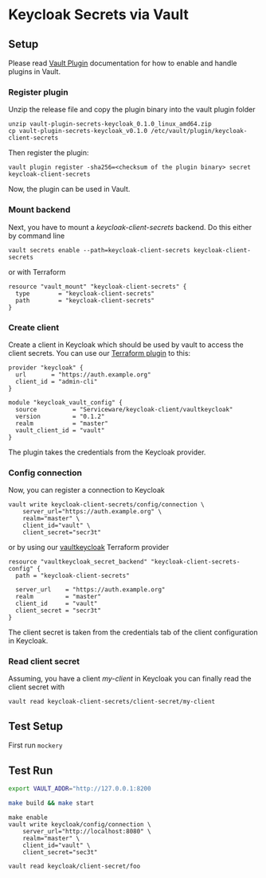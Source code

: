 # Keycloak Secrets via Vault

## Setup

Please read [Vault Plugin](https://www.vaultproject.io/docs/plugins) documentation for how to enable and handle plugins in Vault.

### Register plugin

Unzip the release file and copy the plugin binary into the vault plugin folder

```
unzip vault-plugin-secrets-keycloak_0.1.0_linux_amd64.zip
cp vault-plugin-secrets-keycloak_v0.1.0 /etc/vault/plugin/keycloak-client-secrets
```

Then register the plugin:

```
vault plugin register -sha256=<checksum of the plugin binary> secret keycloak-client-secrets
```

Now, the plugin can be used in Vault.

### Mount backend

Next, you have to mount a _keycloak-client-secrets_ backend. Do this either by command line

```
vault secrets enable --path=keycloak-client-secrets keycloak-client-secrets
```

or with Terraform

```
resource "vault_mount" "keycloak-client-secrets" {
  type        = "keycloak-client-secrets"
  path        = "keycloak-client-secrets"
}
```

### Create client

Create a client in Keycloak which should be used by vault to access the client secrets. You can use our 
[Terraform plugin](https://registry.terraform.io/modules/Serviceware/keycloak-client/vaultkeycloak/0.1.2) to this:

```
provider "keycloak" {
  url       = "https://auth.example.org"
  client_id = "admin-cli"
}

module "keycloak_vault_config" {
  source          = "Serviceware/keycloak-client/vaultkeycloak"
  version         = "0.1.2"
  realm           = "master"
  vault_client_id = "vault"
}
```

The plugin takes the credentials from the Keycloak provider. 

### Config connection

Now, you can register a connection to Keycloak

```
vault write keycloak-client-secrets/config/connection \
    server_url="https://auth.example.org" \
    realm="master" \
    client_id="vault" \
    client_secret="secr3t"
```

or by using our [vaultkeycloak](https://registry.terraform.io/providers/Serviceware/vaultkeycloak/latest) Terraform provider

```
resource "vaultkeycloak_secret_backend" "keycloak-client-secrets-config" {
  path = "keycloak-client-secrets"
  
  server_url    = "https://auth.example.org"
  realm         = "master"
  client_id     = "vault"
  client_secret = "secr3t"
}
```

The client secret is taken from the credentials tab of the client configuration in Keycloak.

### Read client secret

Assuming, you have a client _my-client_ in Keycloak you can finally read the client secret with

```
vault read keycloak-client-secrets/client-secret/my-client
```

## Test Setup

First run `mockery`

## Test Run

```bash
export VAULT_ADDR="http://127.0.0.1:8200
```

```bash
make build && make start
```

```
make enable
vault write keycloak/config/connection \
    server_url="http://localhost:8080" \
    realm="master" \
    client_id="vault" \
    client_secret="sec3t"

vault read keycloak/client-secret/foo
```
